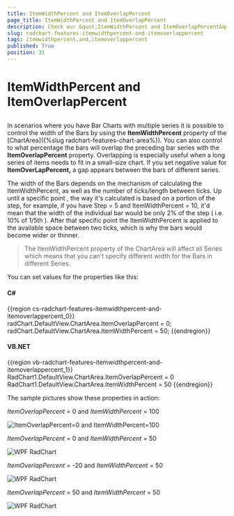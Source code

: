 ```yaml
---
title: ItemWidthPercent and ItemOverlapPercent
page_title: ItemWidthPercent and ItemOverlapPercent
description: Check our &quot;ItemWidthPercent and ItemOverlapPercent&quot; documentation article for the RadChart {{ site.framework_name }} control.
slug: radchart-features-itemwidthpercent-and-itemoverlappercent
tags: itemwidthpercent,and,itemoverlappercent
published: True
position: 31
---
```


# ItemWidthPercent and ItemOverlapPercent



## 

In scenarios where you have Bar Charts with multiple series it is possible to control the width of the Bars by using the __ItemWidthPercent__ property of the [ChartArea]({%slug radchart-features-chart-area%}). You can also control to what percentage the bars will overlap the preceding bar series with the __ItemOverlapPercent__ property. Overlapping is especially useful when a long series of items needs to fit in a small-size chart. If you set negative value for __ItemOverLapPercent,__ a gap appears between the bars of different series.

The width of the Bars depends on the mechanism of calculating the ItemWidthPercent, as well as the number of ticks/length between ticks. Up until a specific point , the way it's calculated is based on a portion of the step, for example, if you have Step = 5 and ItemWidthPercent = 10, it'd mean that the width of the individual bar would be only 2% of the step ( i.e. 10% of 1/5th ). After that specific point the ItemWidthPercent is applied to the available space between two ticks, which is why the bars would become wider or thinner.



>The ItemWidthPercent property of the ChartArea will affect all Series which means that you can't specify different width for the Bars in different Series.

You can set values for the properties like this:

#### __C#__

{{region cs-radchart-features-itemwidthpercent-and-itemoverlappercent_0}}
	radChart.DefaultView.ChartArea.ItemOverlapPercent = 0;
	radChart.DefaultView.ChartArea.ItemWidthPercent = 50;
{{endregion}}

#### __VB.NET__

{{region vb-radchart-features-itemwidthpercent-and-itemoverlappercent_1}}
	RadChart1.DefaultView.ChartArea.ItemOverlapPercent = 0
	RadChart1.DefaultView.ChartArea.ItemWidthPercent = 50
{{endregion}}

    
The sample pictures show these properties in action:

*ItemOverlapPercent* = 0 and *ItemWidthPercent* = 100

![ItemOverlapPercent=0 and ItemWidthPercent=100 ](images/RadChart_Features_Capture1.PNG)



*ItemOverlapPercent* = 0 and *ItemWidthPercent* = 50

![WPF RadChart ](images/RadChart_Features_Capture2.PNG)



*ItemOverlapPercent* = -20 and *ItemWidthPercent* = 50

![WPF RadChart ](images/RadChart_Features_Capture3.PNG)



*ItemOverlapPercent* = 50 and *ItemWidthPercent* = 50

![WPF RadChart ](images/RadChart_Features_Capture4.PNG)

